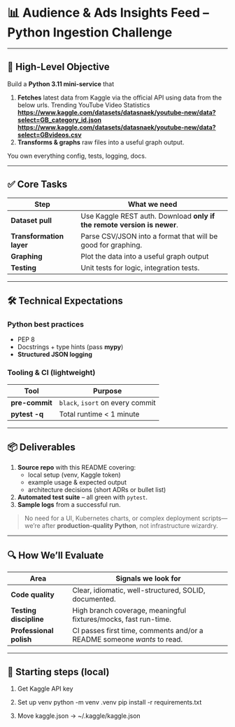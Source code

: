 # 📊 Audience & Ads Insights Feed – Python Ingestion Challenge

---

## 🎯 High-Level Objective

Build a **Python 3.11 mini-service** that

1. **Fetches** latest data from Kaggle via the official API using data from the below urls.
   Trending YouTube Video Statistics
   **https://www.kaggle.com/datasets/datasnaek/youtube-new/data?select=GB_category_id.json
   https://www.kaggle.com/datasets/datasnaek/youtube-new/data?select=GBvideos.csv**
2. **Transforms & graphs** raw files into a useful graph output.

You own everything config, tests, logging, docs.

---

## ✅ Core Tasks

| Step | What we need |
|------|-----------------------------------------|
| **Dataset pull** | Use Kaggle REST auth. Download **only if the remote version is newer**. |
| **Transformation layer** | Parse CSV/JSON into a format that will be good for graphing.|
| **Graphing** | Plot the data into a useful graph output |
| **Testing** | Unit tests for logic, integration tests. |

---

## 🛠️ Technical Expectations

### Python best practices
* PEP 8
* Docstrings + type hints (pass **mypy**)
* **Structured JSON logging**

### Tooling & CI (lightweight)
| Tool | Purpose |
|------|---------|
| **pre-commit** | `black`, `isort` on every commit |
| **pytest -q** | Total runtime < 1 minute |

---

## 📦 Deliverables

1. **Source repo** with this README covering:
   * local setup (venv, Kaggle token)
   * example usage & expected output
   * architecture decisions (short ADRs or bullet list)
2. **Automated test suite** – all green with `pytest`.
4. **Sample logs** from a successful run.

> No need for a UI, Kubernetes charts, or complex deployment scripts—we’re after **production-quality Python**, not infrastructure wizardry.
---

## 🔍 How We’ll Evaluate

| Area | Signals we look for |
|------|--------------------|
| **Code quality** | Clear, idiomatic, well-structured, SOLID, documented. |
| **Testing discipline** | High branch coverage, meaningful fixtures/mocks, fast run-time. |
| **Professional polish** | CI passes first time, comments and/or a README someone *wants* to read. |

---

## 🚀 Starting steps (local)

1. Get Kaggle API key

2. Set up venv
python -m venv .venv
pip install -r requirements.txt

3. Move kaggle.json → ~/.kaggle/kaggle.json
